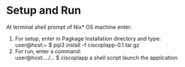 
# Setup and Run
At terminal shell prompt of Nix* OS machine enter:

1. For setup, enter in Pagkage Installation directory and type:  
user@host:~ $ pip3 install -f ciscoplapp-0.1.tar.gz 
2. For run, enter a command:  
user@host:.../... $ ciscoplapp
a shell script launch the application.

